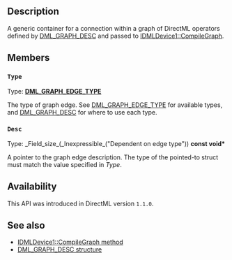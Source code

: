 ## Description

A generic container for a connection within a graph of DirectML operators defined by [DML_GRAPH_DESC](https://learn.microsoft.com/windows/win32/api/directml/ns-directml-dml_graph_desc) and passed to [IDMLDevice1::CompileGraph](https://learn.microsoft.com/windows/desktop/api/directml/nf-directml-idmldevice1-compilegraph).

## Members

### `Type`
Type: **[DML_GRAPH_EDGE_TYPE](https://learn.microsoft.com/windows/win32/api/directml/ne-directml-dml_graph_edge_type)**

The type of graph edge. See [DML_GRAPH_EDGE_TYPE](https://learn.microsoft.com/windows/win32/api/directml/ne-directml-dml_graph_edge_type) for available types, and [DML_GRAPH_DESC](https://learn.microsoft.com/windows/win32/api/directml/ns-directml-dml_graph_desc) for where to use each type.

### `Desc`
Type: \_Field\_size\_(\_Inexpressible\_("Dependent on edge type")) **const void\***

A pointer to the graph edge description. The type of the pointed-to struct must match the value specified in *Type*.

## Availability

This API was introduced in DirectML version `1.1.0`.

## See also

* [IDMLDevice1::CompileGraph method](https://learn.microsoft.com/windows/desktop/api/directml/nf-directml-idmldevice1-compilegraph)
* [DML_GRAPH_DESC structure](https://learn.microsoft.com/windows/win32/api/directml/ns-directml-dml_graph_desc)